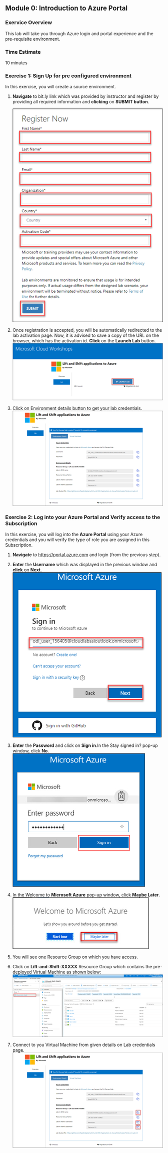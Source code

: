 ## Module 0: Introduction to Azure Portal
 
 ### Exervice Overview
This lab will take you through Azure login and portal experience and the pre-requisite environment.



### Time Estimate

10 minutes

### Exercise 1: Sign Up for pre configured environment

In this exercise, you will create a source environment.
1.	**Navigate** to bit.ly link which was provided by instructor and register by providing all required information and **clicking** on **SUBMIT button**.
    
    ![The Select Top 1000 rows menu item is highlighted.](images/reg.png 'app service')

2. Once registration is accepted, you will be automatically redirected to the lab activation page. Now, it is advised to save a copy of the URL on the browser, which has the activation id. **Click** on the **Launch Lab** button.<br/>
    ![The Select Top 1000 rows menu item is highlighted.](images/launch.png 'app service')

3. Click on Environment details button to get your lab credentials.
    ![The Select Top 1000 rows menu item is highlighted.](images/details.png 'app service')


### Exercise 2: Log into your Azure Portal and Verify access to the Subscription

In this exercise, you will log into the **Azure Portal** using your Azure credentials and you will verify the type of role you are assigned in this Subscription.
1.  **Navigate** to https://portal.azure.com and login (from the previous step).
2.  **Enter** the **Username** which was displayed in the previous window and **click** on **Next**.<br/>
    ![The Select Top 1000 rows menu item is highlighted.](images/user.png 'app service')

3. **Enter** the **Password** and click on **Sign in**.In the Stay signed in? pop-up window, click **No**.</br>
    ![The Select Top 1000 rows menu item is highlighted.](images/password.png 'app service')

4.	In the Welcome to **Microsoft Azure** pop-up window, click **Maybe Later**.
    ![The Select Top 1000 rows menu item is highlighted.](images/maybe.png 'app service')

5. You will see one Resource Group on which you have access. 
6. Click on **Lift-and-Shift-XXXXX** Resource Group which contains the pre-deployed Virtual Machine as shown below:
     ![The Select Top 1000 rows menu item is highlighted.](images/portal.png 'app service')

7. Connect to you Virtual Machine from given details on Lab credentials page.
     ![The Select Top 1000 rows menu item is highlighted.](images/vm.png 'app service')
